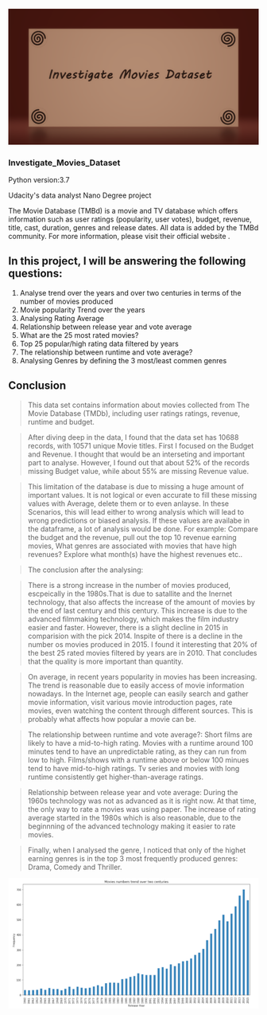 ![alt text](TMDb.png)

### Investigate_Movies_Dataset

Python version:3.7

Udacity's data analyst Nano Degree project

The Movie Database (TMBd) is a movie and TV database which offers information such as user ratings (popularity, user votes), budget, revenue, title, cast, duration, genres and release dates. All data is added by the TMBd community. For more information, please visit their official website .

## In this project, I will be answering the following questions:

1. Analyse trend over the years and over two centuries in terms of the number of movies produced
2. Movie popularity Trend over the years
3. Analysing Rating Average
4. Relationship between release year and vote average
5. What are the 25 most rated movies?
6. Top 25 popular/high rating data filtered by years
7. The relationship between runtime and vote average?
7. Analysing Genres by defining the 3 most/least commen genres

## Conclusion

> This data set contains information about movies collected from The Movie Database (TMDb), including user ratings ratings, revenue, runtime and budget.

> After diving deep in the data, I found that the data set has 10688 records, with 10571 unique Movie titles. First I focused on the Budget and Revenue. I thought that would be an interseting and important part to analyse. However, I found out that about 52% of the records missing  Budget value, while about 55% are missing Revenue value. 

> This limitation of the database is due to missing a huge amount of important values.  It is not logical or even accurate to fill these missing values with Average, delete them or to even anlayse. In these Scenarios, this  will lead either to wrong analysis which will lead to wrong predictions or biased analysis. 
If these values are availabe in the dataframe, a lot of analysis would be done. For example: Compare the budget and the revenue, pull out the top 10 revenue earning movies, What genres are associated with movies that have high revenues? Explore what month(s) have the highest revenues etc..

> The conclusion after the analysing:

> There is a strong increase in the number of movies produced, escpeically in the 1980s.That is due to satallite and the Inernet technology, that also affects the increase of the amount of movies by the end of last century and this century. This increase is due to the advanced filmmaking technology, which makes the film industry easier and faster. However, there is a slight decline in 2015 in comparision with the pick 2014. Inspite of there is a decline in the number os movies produced in 2015. I found it interesting that 20% of the best 25 rated movies filtered by years are in 2010. That concludes that the quality is more important than quantity.

> On average, in recent years popularity in movies has been increasing. The trend is reasonable due to easily access of movie information nowadays. In the Internet age, people can easily search and gather movie information, visit various movie introduction pages, rate movies, even watching the content through different sources. This is probably what affects how popular a movie can be.

> The relationship between runtime and vote average?: Short films are likely to have a mid-to-high rating. Movies with a runtime around 100 minutes tend to have an unpredictable rating, as they can run from low to high. Films/shows with a runtime above or below 100 minues tend to have mid-to-high ratings. Tv series and movies with long runtime consistently get higher-than-average ratings. 

> Relationship between release year and vote average: During the 1960s technology was not as advanced as it is right now. At that time, the only way to rate a movies was using paper. The increase of rating average started in the 1980s which is also reasonable, due to the beginnning of the advanced technology making it easier to rate movies.

> Finally, when I analysed the genre, I noticed that only of the highet earning genres is in the top 3 most frequently produced genres: Drama, Comedy and Thriller. 

![alt text](Chart.png)

